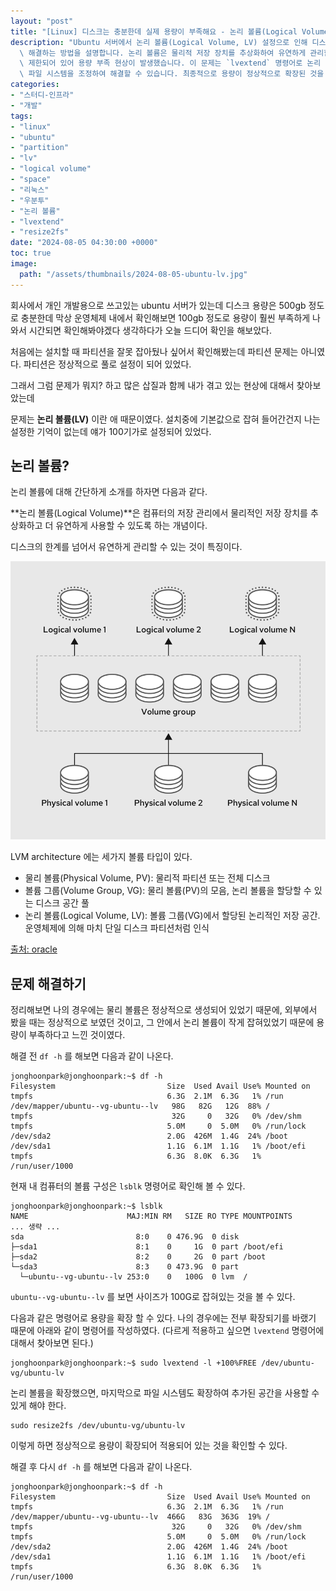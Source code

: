 ```yaml
---
layout: "post"
title: "[Linux] 디스크는 충분한데 실제 용량이 부족해요 - 논리 볼륨(Logical Volume, LV)"
description: "Ubuntu 서버에서 논리 볼륨(Logical Volume, LV) 설정으로 인해 디스크 용량이 부족하게 나타나는 문제를\
  \ 해결하는 방법을 설명합니다. 논리 볼륨은 물리적 저장 장치를 추상화하여 유연하게 관리할 수 있게 해주며, 기본적으로 설정된 LV의 크기가 100GB로\
  \ 제한되어 있어 용량 부족 현상이 발생했습니다. 이 문제는 `lvextend` 명령어로 논리 볼륨을 확장하고, `resize2fs` 명령어로\
  \ 파일 시스템을 조정하여 해결할 수 있습니다. 최종적으로 용량이 정상적으로 확장된 것을 확인할 수 있습니다."
categories:
- "스터디-인프라"
- "개발"
tags:
- "linux"
- "ubuntu"
- "partition"
- "lv"
- "logical volume"
- "space"
- "리눅스"
- "우분투"
- "논리 볼륨"
- "lvextend"
- "resize2fs"
date: "2024-08-05 04:30:00 +0000"
toc: true
image:
  path: "/assets/thumbnails/2024-08-05-ubuntu-lv.jpg"
---
```


회사에서 개인 개발용으로 쓰고있는 ubuntu 서버가 있는데 디스크 용량은 500gb 정도로 충분한데 막상 운영체제 내에서 확인해보면 100gb 정도로 용량이 훨씬 부족하게 나와서 시간되면 확인해봐야겠다 생각하다가 오늘 드디어 확인을 해보았다.

처음에는 설치할 때 파티션을 잘못 잡아뒀나 싶어서 확인해봤는데 파티션 문제는 아니였다. 파티션은 정상적으로 풀로 설정이 되어 있었다.

그래서 그럼 문제가 뭐지? 하고 많은 삽질과 함께 내가 겪고 있는 현상에 대해서 찾아보았는데

문제는 **논리 볼륨(LV)** 이란 애 때문이였다.
설치중에 기본값으로 잡혀 들어간건지 나는 설정한 기억이 없는데 얘가 100기가로 설정되어 있었다.

## 논리 볼륨?

논리 볼륨에 대해 간단하게 소개를 하자면 다음과 같다.

**논리 볼륨(Logical Volume)**은 컴퓨터의 저장 관리에서 물리적인 저장 장치를 추상화하고 더 유연하게 사용할 수 있도록 하는 개념이다.

디스크의 한계를 넘어서 유연하게 관리할 수 있는 것이 특징이다.

![lvm architecture](/assets/images/2024-08-05-ubuntu-lv/lvm-architecture.png)

LVM architecture 에는 세가지 볼륨 타입이 있다.

- 물리 볼륨(Physical Volume, PV): 물리적 파티션 또는 전체 디스크
- 볼륨 그룹(Volume Group, VG): 물리 볼륨(PV)의 모음, 논리 볼륨을 할당할 수 있는 디스크 공간 풀
- 논리 볼륨(Logical Volume, LV): 볼륨 그룹(VG)에서 할당된 논리적인 저장 공간. 운영체제에 의해 마치 단일 디스크 파티션처럼 인식

[출처: oracle](https://docs.redhat.com/en/documentation/red_hat_enterprise_linux/9/html/configuring_and_managing_logical_volumes/overview-of-logical-volume-management_configuring-and-managing-logical-volumes)

## 문제 해결하기

정리해보면 나의 경우에는 물리 볼륨은 정상적으로 생성되어 있었기 때문에, 외부에서 봤을 때는 정상적으로 보였던 것이고, 그 안에서 논리 볼륨이 작게 잡혀있었기 때문에 용량이 부족하다고 느낀 것이였다.

해결 전 `df -h` 를 해보면 다음과 같이 나온다.

```shell
jonghoonpark@jonghoonpark:~$ df -h
Filesystem                         Size  Used Avail Use% Mounted on
tmpfs                              6.3G  2.1M  6.3G   1% /run
/dev/mapper/ubuntu--vg-ubuntu--lv   98G   82G   12G  88% /
tmpfs                               32G     0   32G   0% /dev/shm
tmpfs                              5.0M     0  5.0M   0% /run/lock
/dev/sda2                          2.0G  426M  1.4G  24% /boot
/dev/sda1                          1.1G  6.1M  1.1G   1% /boot/efi
tmpfs                              6.3G  8.0K  6.3G   1% /run/user/1000
```

현재 내 컴퓨터의 볼륨 구성은 `lsblk` 명령어로 확인해 볼 수 있다.

```shell
jonghoonpark@jonghoonpark:~$ lsblk
NAME                      MAJ:MIN RM   SIZE RO TYPE MOUNTPOINTS
... 생략 ...
sda                         8:0    0 476.9G  0 disk
├─sda1                      8:1    0     1G  0 part /boot/efi
├─sda2                      8:2    0     2G  0 part /boot
└─sda3                      8:3    0 473.9G  0 part
  └─ubuntu--vg-ubuntu--lv 253:0    0   100G  0 lvm  /
```

`ubuntu--vg-ubuntu--lv` 를 보면 사이즈가 100G로 잡혀있는 것을 볼 수 있다.

다음과 같은 명령어로 용량을 확장 할 수 있다. 나의 경우에는 전부 확장되기를 바랬기 때문에 아래와 같이 명령어를 작성하였다. (다르게 적용하고 싶으면 `lvextend` 명령어에 대해서 찾아보면 된다.)

```shell
jonghoonpark@jonghoonpark:~$ sudo lvextend -l +100%FREE /dev/ubuntu-vg/ubuntu-lv
```

논리 볼륨을 확장했으면, 마지막으로 파일 시스템도 확장하여 추가된 공간을 사용할 수 있게 해야 한다.

```shell
sudo resize2fs /dev/ubuntu-vg/ubuntu-lv
```

이렇게 하면 정상적으로 용량이 확장되어 적용되어 있는 것을 확인할 수 있다.

해결 후 다시 `df -h` 를 해보면 다음과 같이 나온다.

```shell
jonghoonpark@jonghoonpark:~$ df -h
Filesystem                         Size  Used Avail Use% Mounted on
tmpfs                              6.3G  2.1M  6.3G   1% /run
/dev/mapper/ubuntu--vg-ubuntu--lv  466G   83G  363G  19% /
tmpfs                               32G     0   32G   0% /dev/shm
tmpfs                              5.0M     0  5.0M   0% /run/lock
/dev/sda2                          2.0G  426M  1.4G  24% /boot
/dev/sda1                          1.1G  6.1M  1.1G   1% /boot/efi
tmpfs                              6.3G  8.0K  6.3G   1% /run/user/1000
```
